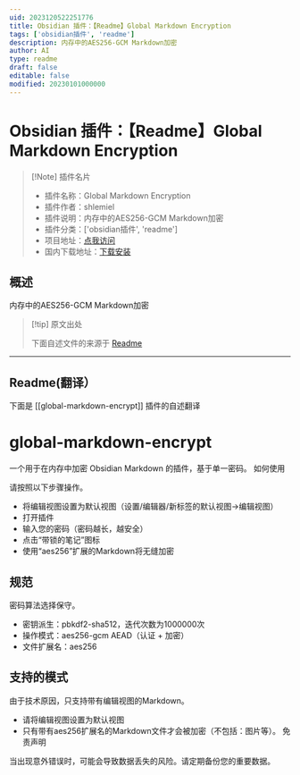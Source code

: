 ```yaml
---
uid: 2023120522251776
title: Obsidian 插件：【Readme】Global Markdown Encryption
tags: ['obsidian插件', 'readme']
description: 内存中的AES256-GCM Markdown加密
author: AI
type: readme
draft: false
editable: false
modified: 20230101000000
---
```


# Obsidian 插件：【Readme】Global Markdown Encryption

> [!Note] 插件名片
> - 插件名称：Global Markdown Encryption
> - 插件作者：shlemiel
> - 插件说明：内存中的AES256-GCM Markdown加密
> - 插件分类：['obsidian插件', 'readme']
> - 项目地址：[点我访问](https://github.com/shlemiel/globaloe)
> - 国内下载地址：[下载安装](https://pkmer.cn/products/plugin/pluginMarket/?global-markdown-encrypt)

## 概述

内存中的AES256-GCM Markdown加密



> [!tip] 原文出处
> 
>下面自述文件的来源于 [Readme](https://ghproxy.net/https://raw.githubusercontent.com/shlemiel/globaloe/master/README.md)
> 

---

## Readme(翻译）

下面是 [[global-markdown-encrypt]] 插件的自述翻译


# global-markdown-encrypt

一个用于在内存中加密 Obsidian Markdown 的插件，基于单一密码。
如何使用

请按照以下步骤操作。

- 将编辑视图设置为默认视图（设置/编辑器/新标签的默认视图->编辑视图）
- 打开插件
- 输入您的密码（密码越长，越安全）
- 点击“带锁的笔记”图标
- 使用“aes256”扩展的Markdown将无缝加密
## 规范

密码算法选择保守。

- 密钥派生：pbkdf2-sha512，迭代次数为1000000次
- 操作模式：aes256-gcm AEAD（认证 + 加密）
- 文件扩展名：aes256
## 支持的模式

由于技术原因，只支持带有编辑视图的Markdown。

- 请将编辑视图设置为默认视图
- 只有带有aes256扩展名的Markdown文件才会被加密（不包括：图片等）。
免责声明

当出现意外错误时，可能会导致数据丢失的风险。请定期备份您的重要数据。



